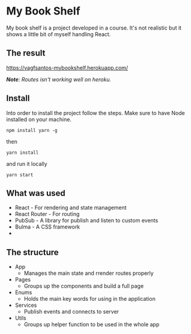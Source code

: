 # My Book Shelf
My book shelf is a project developed in a course. It's not realistic but it shows a little bit of myself handling React.

## The result
https://vagfsantos-mybookshelf.herokuapp.com/

***Note**: Routes isn't working well on heroku.*

## Install
Into order to install the project follow the steps. Make sure to have Node installed on your machine.

    npm install yarn -g
then

    yarn install
and run it locally

    yarn start

## What was used
- React - For rendering and state management
- React Router - For routing
- PubSub -  A library for publish and listen to custom events
- Bulma - A CSS framework
- 
## The structure
- App
	- Manages the main state and rrender routes properly
- Pages
	- Groups up the components and build a full page
- Enums
	- Holds the main key words for using in the application
- Services
	- Publish events and connects to server
- Utils
	- Groups up helper function to be used in the whole app
